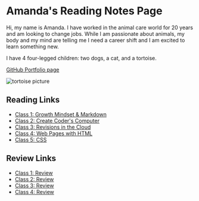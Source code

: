 # Amanda's Reading Notes Page

Hi, my name is Amanda. I have worked in the animal care world for 20 years and am looking to change jobs. While I am passionate about animals, my body and my mind are telling me I need a career shift and I am excited to learn something new. 

I have 4 four-legged children: two dogs, a cat, and a tortoise.

[GitHub Portfolio page](https://github.com/ashaff24)

![tortoise picture](https://www.thesprucepets.com/thmb/ZhoosbjJW0_47-asAJBy23wo1v8=/960x0/filters:no_upscale():max_bytes(150000):strip_icc():format(webp)/Indianstartortoise-GettyImages-158473585-590f87235f9b586470b20633.jpg)

## Reading Links

- [Class 1: Growth Mindset & Markdown](Markdown.md)
- [Class 2: Create Coder's Computer](Coders_Computer.md)
- [Class 3: Revisions in the Cloud](revisions.md)
- [Class 4: Web Pages with HTML](html.md)
- [Class 5: CSS](css.md)

## Review Links

- [Class 1: Review](class1_review.md)
- [Class 2: Review](class2_review.md)
- [Class 3: Review](class3_review.md)
- [Class 4: Review](class4_review.md)


